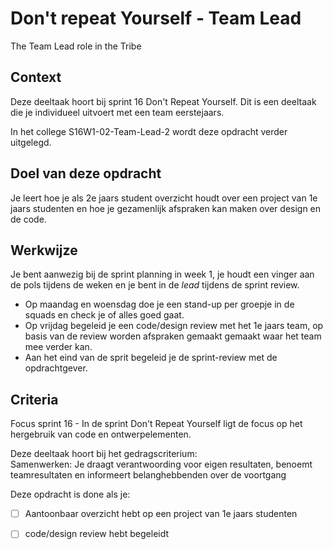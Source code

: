 
# Don't repeat Yourself - Team Lead

The Team Lead role in the Tribe 

## Context

Deze deeltaak hoort bij sprint 16 Don't Repeat Yourself. Dit is een deeltaak die je individueel uitvoert met een team eerstejaars.

In het college S16W1-02-Team-Lead-2 wordt deze opdracht verder uitgelegd.


## Doel van deze opdracht

Je leert hoe je als 2e jaars student overzicht houdt over een project van 1e jaars studenten en hoe je gezamenlijk afspraken kan maken over design en de code. 


## Werkwijze

Je bent aanwezig bij de sprint planning in week 1, je houdt een vinger aan de pols tijdens de weken en je bent in de _lead_ tijdens de sprint review. 

- Op maandag en woensdag doe je een stand-up per groepje in de squads en check je of alles goed gaat.
- Op vrijdag begeleid je een code/design review met het 1e jaars team, op basis van de review worden afspraken gemaakt gemaakt waar het team mee verder kan.
- Aan het eind van de sprit begeleid je de sprint-review met de opdrachtgever.

## Criteria

Focus sprint 16 -  In de sprint Don't Repeat Yourself ligt de focus op het hergebruik van code en ontwerpelementen.

Deze deeltaak hoort bij het gedragscriterium:  
Samenwerken: Je draagt verantwoording voor eigen resultaten, benoemt teamresultaten en informeert belanghebbenden over de voortgang

Deze opdracht is done als je:

- [ ] Aantoonbaar overzicht hebt op een project van 1e jaars studenten
- [ ] code/design review hebt begeleidt


